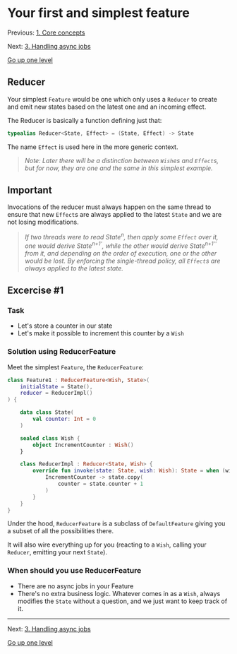 # Your first and simplest feature

Previous: [1. Core concepts](coreconcepts.md)

Next: [3. Handling async jobs](actorreducerfeature.md)

[Go up one level](README.md)


## Reducer

Your simplest `Feature` would be one which only uses a `Reducer` to create and emit new states based on the latest one and an incoming effect.

The Reducer is basically a function defining just that:

```kotlin
typealias Reducer<State, Effect> = (State, Effect) -> State
```

The name `Effect` is used here in the more generic context.

> _Note: Later there will be a distinction between `Wish`es and `Effect`s, but for now, they are one and the same in this simplest example._

## Important ##

Invocations of the reducer must always happen on the same thread to ensure that new `Effect`s are always applied to the latest `State` and we are not losing modifications.

> _If two threads were to read State<sup>n</sup>, then apply some `Effect` over it, one would derive State<sup>n+1'</sup>, while the other would derive  State<sup>n+1''</sup> from it, and depending on the order of execution, one or the other would be lost. By enforcing the single-thread policy, all `Effect`s are always applied to the latest state._

## Excercise #1
### Task
- Let's store a counter in our state
- Let's make it possible to increment this counter by a `Wish`

### Solution using ReducerFeature

Meet the simplest `Feature`, the `ReducerFeature`:

```kotlin
class Feature1 : ReducerFeature<Wish, State>(
    initialState = State(),
    reducer = ReducerImpl()
) {

    data class State(
        val counter: Int = 0
    )

    sealed class Wish {
        object IncrementCounter : Wish()
    }

    class ReducerImpl : Reducer<State, Wish> {
        override fun invoke(state: State, wish: Wish): State = when (wish) {
            IncrementCounter -> state.copy(
                counter = state.counter + 1
            )
        }
    }
}
```

Under the hood, `ReducerFeature` is a subclass of `DefaultFeature` giving you a subset of all the possibilities there.

It will also wire everything up for you (reacting to a `Wish`, calling your `Reducer`, emitting your next `State`).

### When should you use ReducerFeature
- There are no async jobs in your Feature
- There's no extra business logic. Whatever comes in as a `Wish`, always modifies the `State` without a question, and we just want to keep track of it.

---

Next: [3. Handling async jobs](actorreducerfeature.md)

[Go up one level](README.md)
